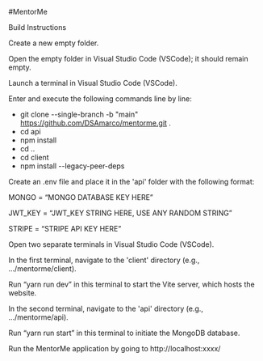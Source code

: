 #MentorMe

Build Instructions

Create a new empty folder.

Open the empty folder in Visual Studio Code (VSCode); it should remain empty.

Launch a terminal in Visual Studio Code (VSCode).


Enter and execute the following commands line by line:
* git clone --single-branch -b "main" https://github.com/DSAmarco/mentorme.git .
* cd api
* npm install
* cd ..
* cd client
* npm install --legacy-peer-deps
  
Create an .env file and place it in the 'api' folder with the following format:

MONGO = “MONGO DATABASE KEY HERE”

JWT_KEY = “JWT_KEY STRING HERE, USE ANY RANDOM STRING”

STRIPE = “STRIPE API KEY HERE”

Open two separate terminals in Visual Studio Code (VSCode).

In the first terminal, navigate to the 'client' directory (e.g., .../mentorme/client).

Run “yarn run dev” in this terminal to start the Vite server, which hosts the website.

In the second terminal, navigate to the 'api' directory (e.g., .../mentorme/api).

Run “yarn run start” in this terminal to initiate the MongoDB database.

Run the MentorMe application by going to http://localhost:xxxx/


